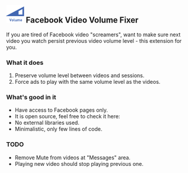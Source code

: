 ## ![Facebook Video Volume Fixer](src/icons/icon.48.png) Facebook Video Volume Fixer

If you are tired of Facebook video "screamers", want to make sure next video you watch persist previous video volume level - this extension for you.

### What it does
1. Preserve volume level between videos and sessions.
2. Force ads to play with the same volume level as the videos.

### What's good in it 
* Have access to Facebook pages only.
* It is open source, feel free to check it here:
* No external libraries used. 
* Minimalistic, only few lines of code.

### TODO
* Remove Mute from videos at "Messages" area.
* Playing new video should stop playing previous one.
